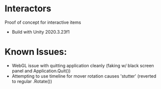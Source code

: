 # Interactors
Proof of concept for interactive items

- Build with Unity 2020.3.23f1


# Known Issues:

- WebGL issue with quitting application cleanly (faking w/ black screen panel and Application.Quit())
- Attempting to use timeline for mover rotation causes 'stutter' (reverted to regular .Rotate())
